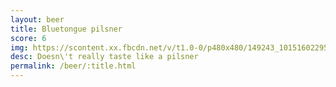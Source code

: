```yaml
---
layout: beer
title: Bluetongue pilsner
score: 6
img: https://scontent.xx.fbcdn.net/v/t1.0-0/p480x480/149243_10151602295168745_1910196412_n.jpg?oh=71d8f5000bd5b2cc3025d88da8370353&oe=588684C7
desc: Doesn\'t really taste like a pilsner
permalink: /beer/:title.html
---
```

